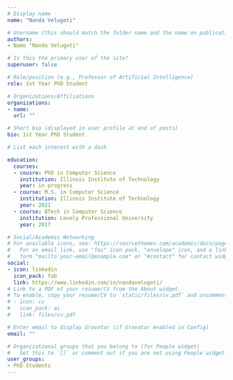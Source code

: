 ```yaml
---
# Display name
name: "Nanda Velugoti"

# Username (this should match the folder name and the name on publications)
authors:
- Name "Nanda Velugoti"

# Is this the primary user of the site?
superuser: false

# Role/position (e.g., Professor of Artificial Intelligence)
role: 1st Year PhD Student

# Organizations/Affiliations
organizations:
- name: 
  url: ""

# Short bio (displayed in user profile at end of posts)
bio: 1st Year PhD Student

# List each interest with a dash

education:
  courses:
  - cousre: PhD in Computer Science
    institution: Illinois Institute of Technology
    year: in progress
  - course: M.S. in Computer Science
    institution: Illinois Institute of Technology
    year: 2021
  - course: BTech in Computer Science
    institution: Lovely Professional University
    year: 2017

# Social/Academic Networking
# For available icons, see: https://sourcethemes.com/academic/docs/page-builder/#icons
#   For an email link, use "fas" icon pack, "envelope" icon, and a link in the
#   form "mailto:your-email@example.com" or "#contact" for contact widget.
social:
- icon: linkedin
  icon_pack: fab
  link: https://www.linkedin.com/in/nandavelugoti/
# Link to a PDF of your resume/CV from the About widget.
# To enable, copy your resume/CV to `static/files/cv.pdf` and uncomment the lines below.
# - icon: cv
#   icon_pack: ai
#   link: files/cv.pdf

# Enter email to display Gravatar (if Gravatar enabled in Config)
email: ""

# Organizational groups that you belong to (for People widget)
#   Set this to `[]` or comment out if you are not using People widget.
user_groups:
- PhD Students
---
```

